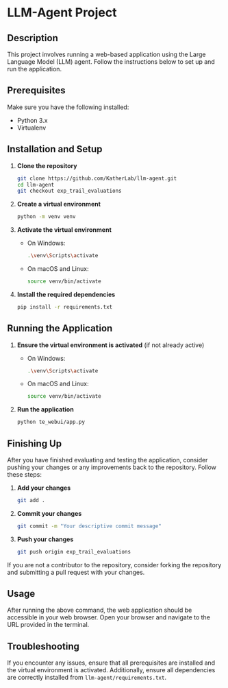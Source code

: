 
# LLM-Agent Project

## Description

This project involves running a web-based application using the Large Language Model (LLM) agent. Follow the instructions below to set up and run the application.

## Prerequisites

Make sure you have the following installed:

- Python 3.x
- Virtualenv

## Installation and Setup

1. **Clone the repository**

    ```sh
    git clone https://github.com/KatherLab/llm-agent.git
    cd llm-agent
   git checkout exp_trail_evaluations
    ```

2. **Create a virtual environment**

    ```sh
    python -m venv venv
    ```

3. **Activate the virtual environment**

    - On Windows:

        ```sh
        .\venv\Scripts\activate
        ```

    - On macOS and Linux:

        ```sh
        source venv/bin/activate
        ```

4. **Install the required dependencies**

    ```sh
    pip install -r requirements.txt
    ```

## Running the Application

1. **Ensure the virtual environment is activated** (if not already active)

    - On Windows:

        ```sh
        .\venv\Scripts\activate
        ```

    - On macOS and Linux:

        ```sh
        source venv/bin/activate
        ```

2. **Run the application**

    ```sh
    python te_webui/app.py
    ```

## Finishing Up

After you have finished evaluating and testing the application, consider pushing your changes or any improvements back to the repository. Follow these steps:

1. **Add your changes**

    ```sh
    git add .
    ```

2. **Commit your changes**

    ```sh
    git commit -m "Your descriptive commit message"
    ```

3. **Push your changes**

    ```sh
    git push origin exp_trail_evaluations
    ```


If you are not a contributor to the repository, consider forking the repository and submitting a pull request with your changes.


## Usage

After running the above command, the web application should be accessible in your web browser. Open your browser and navigate to the URL provided in the terminal.

## Troubleshooting

If you encounter any issues, ensure that all prerequisites are installed and the virtual environment is activated. Additionally, ensure all dependencies are correctly installed from `llm-agent/requirements.txt`.
